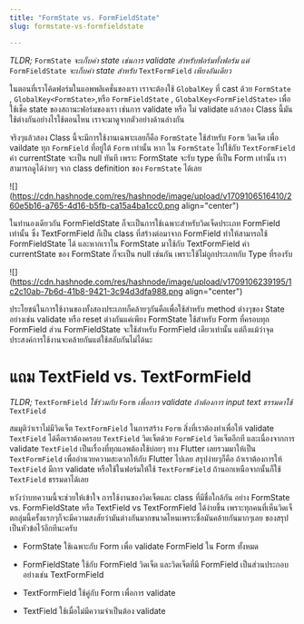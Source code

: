 ```yaml
---
title: "FormState vs. FormFieldState"
slug: formstate-vs-formfieldstate

---
```


*TLDR;* `FormState` *จะเก็บค่า state เช่นการ validate สำหรับฟอร์มทั้งฟอร์ม แต่* `FormFieldState` *จะเก็บค่า state สำหรับ* `TextFormField` *เพียงอันเดียว*

ในตอนที่เราโค้ดฟอร์มในแอพพลิเคชั่นของเรา เราจะต้องใช้ `GlobalKey` ที่ cast ด้วย `FormState` , `GlobalKey<FormState>`,หรือ `FormFieldState` , `GlobalKey<FormFieldState>` เพื่อใช้เช็ค state ของสถานะฟอร์มของเรา เช่นการ validate หรือ ไม่ validate แล้วสอง Class นี้มันใช้ต่างกันอย่างไรใช้ตอนไหน เราจะมาดูจากตัวอย่างด้านล่างกัน

จริงๆแล้วสอง Class นี้จะมีการใช้งานเฉพาะเลยก็คือ `FormState` ใช้สำหรับ `Form` วิดเจ็ต เพื่อ vaildate ทุก `FormField` ที่อยู่ใต้ `Form` เท่านั้น หาก ใน `FormState` ไปใช้กับ `TextFormField` ค่า currentState จะเป็น null ทันที เพราะ FormState จะรับ type ที่เป็น Form เท่านั้น เราสามารถดูได้ง่ายๆ จาก class definition ของ `FormState` ได้เลย

![](https://cdn.hashnode.com/res/hashnode/image/upload/v1709106516410/260e5b16-a765-4d16-b5fb-ca15a4ba1cc0.png align="center")

ในทำนองเดียวกัน FormFieldState ก็จะเป็นการใช้เฉพาะสำหรับวิดเจ็ดประเภท FormField เท่านั้น ซึ่ง TextFormField ก็เป็น class ที่สร้างต่อมาจาก FormField ทำให้สามารถใช้ FormFieldState ได้ และหากเราใน FormState มาใช้กับ TextFormField ค่า currentState ของ FormState ก็จะเป็น null เช่นกัน เพราะใช้ไม่ถูกประเภทกับ Type ที่รองรับ

![](https://cdn.hashnode.com/res/hashnode/image/upload/v1709106239195/1c2c10ab-7b6d-41b8-9421-3c94d3dfa988.png align="center")

ประโยชน์ในการใช้งานของทั้งสองประเภทก็คล้ายๆกันคือเพื่อใช้สำหรับ method ต่างๆของ State อย่างเช่น validate หรือ reset ต่างกันแค่เพียง FormState ใช้สำหรับ Form ที่ครอบทุก FormField ส่วน FormFieldState จะใช้สำหรับ FormField เดียวเท่านั้น แต่ถึงแม้ว่าจุดประสงค์การใช้งานจะคล้ายกันแต่ใช้สลับกันไม่ได้นะ

# แถม TextField vs. TextFormField

*TLDR;* `TextFormField` *ใช้ร่วมกับ* `Form` *เพื่อการ validate ถ้าต้องการ input text ธรรมดาใช้* `TextField`

สมมุติว่าเราไม่มีวิดเจ็ต `TextFormField` ในการสร้าง `Form` สิ่งที่เราต้องทำเพื่อให้ validate `TextField` ได้คือเราต้องครอบ `TextField` วิดเจ็ตด้วย `FormField` วิดเจ็ตอีกที และเนื่องจากการ validate `TextField` เป็นเรื่องที่ทุกแอพต้องใช้บ่อยๆ ทาง Flutter เลยรวมมาให้เป็น `TextFormField` เพื่ออำนวยความสะดวกให้กับ Flutter ไปเลย สรุปง่ายๆก็คือ ถ้าเราต้องการให้ `TextField` มีการ validate หรือใช้ในฟอร์มให้ใช้ `TextFormField` ถ้านอกเหนือจากนั้นก็ใช้ `TextField` ธรรมดาได้เลย

หวังว่าบทความนี้จะช่วยให้เข้าใจ การใช้งานของวิดเจ็ตและ class ที่มีชื่อใกล้กัน อย่าง FormState vs. FormFieldState หรือ TextField vs TextFormField ได้ง่ายขึ้น เพราะทุกคนที่เห็นวิดเจ็ตกลุ่มนี้ครั้งแรกๆก็จะมีความสงสัยว่ามันต่างกันมากขนาดไหนเพราะชื่อมันคล้ายกันมากๆเลย ของสรุปเป็นหัวข้อไว้อีกทีนะครับ

* FormState ใช้เฉพาะกับ Form เพื่อ validate FormField ใน Form ทั้งหมด
    
* FormFieldState ใช้กับ FormField วิดเจ็ต และวิดเจ็ตที่มี FormField เป็นส่วนประกอบอย่างเช่น TextFormField
    
* TextFormField ใช้คู่กับ Form เพื่อการ validate
    
* TextField ใช้เมื่อไม่มีความจำเป็นต้อง validate